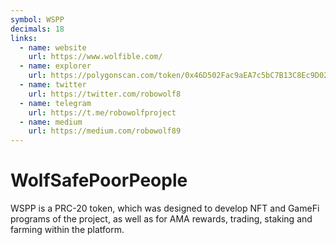 ```yaml
---
symbol: WSPP
decimals: 18
links:
  - name: website
    url: https://www.wolfible.com/
  - name: explorer
    url: https://polygonscan.com/token/0x46D502Fac9aEA7c5bC7B13C8Ec9D02378C33D36F
  - name: twitter
    url: https://twitter.com/robowolf8
  - name: telegram
    url: https://t.me/robowolfproject
  - name: medium
    url: https://medium.com/robowolf89
---
```


# WolfSafePoorPeople

WSPP is a PRC-20 token, which was designed to develop NFT and GameFi programs of the project, as well as for AMA rewards, trading, staking and farming within the platform.
